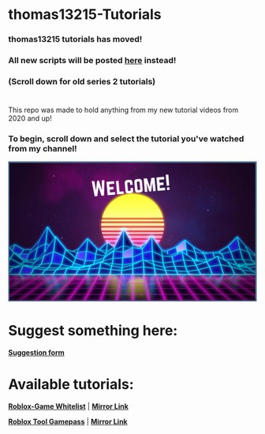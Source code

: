 # thomas13215-Tutorials

### thomas13215 tutorials has moved!
### All new scripts will be posted [**here**](https://discord.gg/fsSyTza) instead!
### (Scroll down for old series 2 tutorials)
#
#
#
#
#
#
#
#
#
#

This repo was made to hold anything from my new tutorial videos from 2020 and up!
### To begin, scroll down and select the tutorial you've watched from my channel!

![Welcome!](kjgithub.png)

# Suggest something here:
[**Suggestion form**](https://forms.gle/WQ6aBitCH9mYxQ8SA)<br>

# Available tutorials:

[**Roblox-Game Whitelist**](https://direct-link.net/149198/GameWhitelist) | [**Mirror Link**](https://github.com/thomas13215/Fortress-Master-Tutorials/blob/Game-Whitelist/README.md) <br>

[**Roblox Tool Gamepass**](https://direct-link.net/149198/GamePassTools)  | [**Mirror Link**](https://github.com/thomas13215/Fortress-Master-Tutorials/blob/Gamepass-Tools/README.md) <br>
